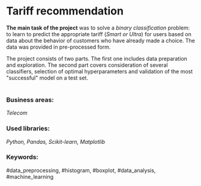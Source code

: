 # Tariff recommendation

**The main task of the project** was to solve a *binary classification* problem: to learn to predict the appropriate tariff (*Smart or Ultra*) for users based on data about the behavior of customers who have already made a choice. The data was provided in pre-processed form.

The project consists of two parts. The first one includes data preparation and exploration. The second part covers consideration of several classifiers, selection of optimal hyperparameters and validation of the most "successful" model on a test set. 
<br><br>

### Business areas:
*Telecom*

### Used libraries:
*Python, Pandas, Scikit-learn, Matplotlib*

### Keywords:
#data_preprocessing, #histogram, #boxplot, #data_analysis, #machine_learning
